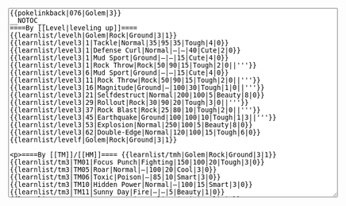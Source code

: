 </p><textarea readonly="" accesskey="," id="wpTextbox1" cols="80" rows="25" style="" class="mw-editfont-monospace" lang="en" dir="ltr" name="wpTextbox1">{{pokelinkback|076|Golem|3}}
__NOTOC__
====By [[Level|leveling up]]====
{{learnlist/levelh|Golem|Rock|Ground|3|1}}
{{learnlist/level3|1|Tackle|Normal|35|95|35|Tough|4|0}}
{{learnlist/level3|1|Defense Curl|Normal|—|—|40|Cute|2|0}}
{{learnlist/level3|1|Mud Sport|Ground|—|—|15|Cute|4|0}}
{{learnlist/level3|1|Rock Throw|Rock|50|90|15|Tough|2|0||'''}}
{{learnlist/level3|6|Mud Sport|Ground|—|—|15|Cute|4|0}}
{{learnlist/level3|11|Rock Throw|Rock|50|90|15|Tough|2|0||'''}}
{{learnlist/level3|16|Magnitude|Ground|—|100|30|Tough|1|0||'''}}
{{learnlist/level3|21|Selfdestruct|Normal|200|100|5|Beauty|8|0}}
{{learnlist/level3|29|Rollout|Rock|30|90|20|Tough|3|0||'''}}
{{learnlist/level3|37|Rock Blast|Rock|25|80|10|Tough|2|0||'''}}
{{learnlist/level3|45|Earthquake|Ground|100|100|10|Tough|1|3||'''}}
{{learnlist/level3|53|Explosion|Normal|250|100|5|Beauty|8|0}}
{{learnlist/level3|62|Double-Edge|Normal|120|100|15|Tough|6|0}}
{{learnlist/levelf|Golem|Rock|Ground|3|1}}

====By [[TM]]/[[HM]]====
{{learnlist/tmh|Golem|Rock|Ground|3|1}}
{{learnlist/tm3|TM01|Focus Punch|Fighting|150|100|20|Tough|3|0}}
{{learnlist/tm3|TM05|Roar|Normal|—|100|20|Cool|3|0}}
{{learnlist/tm3|TM06|Toxic|Poison|—|85|10|Smart|3|0}}
{{learnlist/tm3|TM10|Hidden Power|Normal|—|100|15|Smart|3|0}}
{{learnlist/tm3|TM11|Sunny Day|Fire|—|—|5|Beauty|1|0}}
{{learnlist/tm3|TM15|Hyper Beam|Normal|150|90|5|Cool|4|4}}
{{learnlist/tm3|TM17|Protect|Normal|—|—|10|Cute|1|0}}
{{learnlist/tm3|TM21|Frustration|Normal|—|100|20|Cute|1|0}}
{{learnlist/tm3|TM26|Earthquake|Ground|100|100|10|Tough|1|3||'''}}
{{learnlist/tm3|TM27|Return|Normal|—|100|20|Cute|1|0}}
{{learnlist/tm3|TM28|Dig|Ground|60|100|10|Smart|1|0||'''}}
{{learnlist/tm3|TM31|Brick Break|Fighting|75|100|15|Cool|1|4}}
{{learnlist/tm3|TM32|Double Team|Normal|—|—|15|Cool|2|0}}
{{learnlist/tm3|TM35|Flamethrower|Fire|95|100|15|Beauty|4|0}}
{{learnlist/tm3|TM37|Sandstorm|Rock|—|—|10|Tough|3|0}}
{{learnlist/tm3|TM38|Fire Blast|Fire|120|85|5|Beauty|4|0}}
{{learnlist/tm3|TM39|Rock Tomb|Rock|50|80|10|Smart|3|0||'''}}
{{learnlist/tm3|TM42|Facade|Normal|70|100|20|Cute|2|0}}
{{learnlist/tm3|TM43|Secret Power|Normal|70|100|20|Smart|1|0}}
{{learnlist/tm3|TM44|Rest|Psychic|—|—|10|Cute|2|0}}
{{learnlist/tm3|TM45|Attract|Normal|—|100|15|Cute|2|0}}
{{learnlist/tm3|HM04|Strength|Normal|80|100|15|Tough|2|1}}
{{learnlist/tm3|HM06|Rock Smash|Fighting|20|100|15|Tough|1|0}}
{{learnlist/tmf|Golem|Rock|Ground|3|1}}

====By {{pkmn|breeding}}====
{{learnlist/breedh|Golem|Rock|Ground|3|1}}
{{learnlist/breed3|{{MSP/3|185|Sudowoodo}}{{MSP/3|299|Nosepass}}|Block|Normal|—|—|5|Cute|2|0}}
{{learnlist/breed3|{{MSP/3|074|Geodude}}{{MSP/3|075|Graveler}}{{MSP/3|076|Golem}}{{MSP/3|185|Sudowoodo}}|Mega Punch|Normal|80|85|20|Tough|4|0|||}}
{{learnlist/breed3|{{MSP/3|185|Sudowoodo}}{{MSP/3|299|Nosepass}}|Rock Slide|Rock|75|90|10|Tough|1|3||'''}}
{{learnlist/breedf|Golem|Rock|Ground|3|1}}

====By [[Move Tutor|tutoring]]====
{{learnlist/tutorh|Golem|Rock|Ground|3|1}}
{{learnlist/tutor3|Body Slam|Normal|85|100|15|Tough|1|4|||yes|yes|yes}}
{{learnlist/tutor3|Counter|Fighting|—|100|20|Tough|2|0|||yes|yes|no}}
{{learnlist/tutor3|Defense Curl|Normal|—|—|40|Cute|2|0|||no|yes|no}}
{{learnlist/tutor3|Double-Edge|Normal|120|100|15|Tough|6|0|||yes|yes|yes}}
{{learnlist/tutor3|DynamicPunch|Fighting|100|50|5|Cool|2|1|||no|yes|no}}
{{learnlist/tutor3|Endure|Normal|—|—|10|Tough|2|0|||no|yes|no}}
{{learnlist/tutor3|Explosion|Normal|250|100|5|Beauty|8|0|||yes|yes|no}}
{{learnlist/tutor3|Fire Punch|Fire|75|100|15|Beauty|4|0|||no|yes|no}}
{{learnlist/tutor3|Fury Cutter|Bug|10|95|20|Cool|3|0|||no|yes|no}}
{{learnlist/tutor3|Mega Kick|Normal|120|75|5|Cool|4|0|||yes|yes|no}}
{{learnlist/tutor3|Mega Punch|Normal|80|85|20|Tough|4|0|||yes|yes|no}}
{{learnlist/tutor3|Metronome|Normal|—|—|10|Cute|3|0|||yes|yes|no}}
{{learnlist/tutor3|Mimic|Normal|—|—|10|Cute|1|0|||yes|yes|yes}}
{{learnlist/tutor3|Mud-Slap|Ground|20|100|10|Cute|2|1||'''|no|yes|no}}
{{learnlist/tutor3|Rock Slide|Rock|75|90|10|Tough|1|3||'''|yes|yes|no}}
{{learnlist/tutor3|Rollout|Rock|30|90|20|Tough|3|0||'''|no|yes|no}}
{{learnlist/tutor3|Seismic Toss|Fighting|—|100|20|Tough|2|1|||yes|yes|yes}}
{{learnlist/tutor3|Selfdestruct|Normal|200|100|5|Beauty|8|0|||no|no|yes}}
{{learnlist/tutor3|Sleep Talk|Normal|—|—|10|Cute|3|0|||no|yes|no}}
{{learnlist/tutor3|Snore|Normal|40|100|15|Cute|4|0|||no|yes|no}}
{{learnlist/tutor3|Substitute|Normal|—|—|10|Smart|2|0|||yes|yes|yes}}
{{learnlist/tutor3|Swagger|Normal|—|90|15|Cute|2|0|||no|yes|yes}}
{{learnlist/tutorf|Golem|Rock|Ground|3|1}}

====By a prior [[evolution]]====
{{Learnlist/prevoh|Golem|Rock|Ground|3|1}}
{{Learnlist/prevo3null}}
{{Learnlist/prevof|Golem|Rock|Ground|3|1}}

[[it:Golem/Mosse apprese in terza generazione]]
[[zh:隆隆岩/第三世代招式表]]
